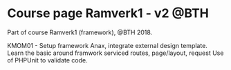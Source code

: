 Course page Ramverk1 - v2 @BTH
========================================
Part of course Ramverk1 (framework), @BTH 2018.

KMOM01 -    Setup framework Anax, integrate external design template.
            Learn the basic around framwork serviced routes, page/layout, request
            Use of PHPUnit to validate code.
